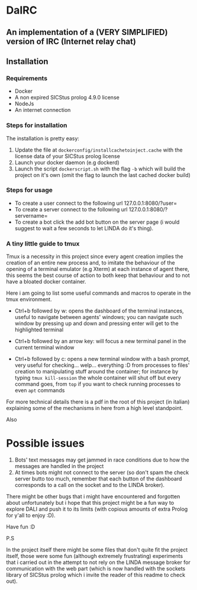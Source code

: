 # DaIRC

## An implementation of a (VERY SIMPLIFIED) version of IRC (Internet relay chat)

## Installation

### Requirements
- Docker
- A non expired SICStus prolog 4.9.0 license 
- NodeJs
- An internet connection

### Steps for installation

The installation is pretty easy:

1. Update the file at `dockerconfig/installcachetoinject.cache` with the license data of your SICStus prolog license
2. Launch your docker daemon (e.g dockerd)
3. Launch the script `dockerscript.sh` with the flag `-b` which will build the project on it's own (omit the flag to launch the last cached docker build)

### Steps for usage

- To create a user connect to the following url 127.0.0.1:8080/?user=<username>
- To create a server connect to the following url 127.0.0.1:8080/?servername=<servername>
- To create a bot click the add bot button on the server page (i would suggest to wait a few seconds to let LINDA do it's thing).

### A tiny little guide to tmux
Tmux is a necessity in this project since every agent creation implies the creation of an entire new process and, to imitate the behaviour of the opening of a terminal emulator (e.g Xterm) at each instance of agent there, this seems the best course of action to both keep that behaviour and to not have a bloated docker container.

Here i am going to list some useful commands and macros to operate in the tmux environment.

- Ctrl+b followed by w: opens the dashboard of the terminal instances, useful to navigate between agents' windows; you can navigate such window by pressing up and down and pressing enter will get to the highlighted terminal 

- Ctrl+b followed by an arrow key: will focus a new terminal panel in the current terminal window

- Ctrl+b followed by c: opens a new terminal window with a bash prompt, very useful for checking... welp... everything :D from processes to files' creation to manipulating stuff around the container; for instance by typing `tmux kill-session` the whole container will shut off but every command goes, from `top` if you want to check running processes to even `apt` commands 


For more technical details there is a pdf in the root of this project (in italian) explaining some of the mechanisms in here from a high level standpoint.


Also

# Possible issues

1. Bots' text messages may get jammed in race conditions due to how the messages are handled in the project
2. At times bots might not connect to the server (so don't spam the check server butto too much, remember that each button of the dashboard corresponds to a call on the socket and to the LINDA broker).

There might be other bugs that i might have encountered and forgotten about unfortunately but i hope that this project might be a fun way to explore DALI and push it to its limits (with copious amounts of extra Prolog for y'all to enjoy :D).

Have fun :D

P.S

In the project itself there might be some files that don't quite fit the project itself, those were some fun (although extremely frustrating) experiments that i carried out in the attempt to not rely on the LINDA message broker for communication with the web part (which is now handled with the sockets library of SICStus prolog which i invite the reader of this readme to check out).




